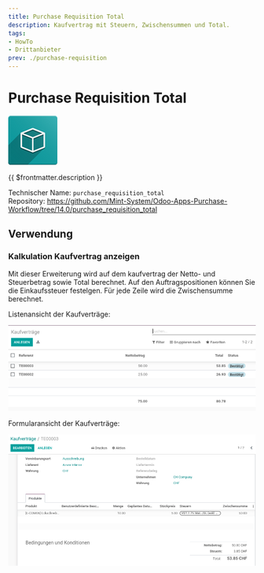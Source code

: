 ```yaml
---
title: Purchase Requisition Total
description: Kaufvertrag mit Steuern, Zwischensummen und Total.
tags:
- HowTo
- Drittanbieter
prev: ./purchase-requisition
---
```

# Purchase Requisition Total
![icon_oms_box](attachments/icon_oms_box.png)

{{ $frontmatter.description }}

Technischer Name: `purchase_requisition_total`\
Repository: <https://github.com/Mint-System/Odoo-Apps-Purchase-Workflow/tree/14.0/purchase_requisition_total>

## Verwendung

### Kalkulation Kaufvertrag anzeigen

Mit dieser Erweiterung wird auf dem kaufvertrag der Netto- und Steuerbetrag sowie Total berechnet. Auf den Auftragspositionen können Sie die Einkaufssteuer festelgen. Für jede Zeile wird die Zwischensumme berechnet.

Listenansicht der Kaufverträge:

![](attachments/Purchase%20Requisition%20Total%20Liste.png)

Formularansicht der Kaufverträge:

![](attachments/Purchase%20Requisition%20Total%20Formular.png)
